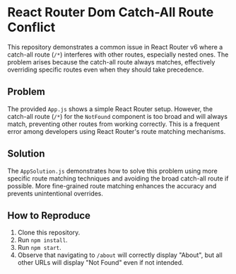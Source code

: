 # React Router Dom Catch-All Route Conflict

This repository demonstrates a common issue in React Router v6 where a catch-all route (`/*`) interferes with other routes, especially nested ones. The problem arises because the catch-all route always matches, effectively overriding specific routes even when they should take precedence.

## Problem

The provided `App.js` shows a simple React Router setup.  However, the catch-all route (`/*`) for the `NotFound` component is too broad and will always match, preventing other routes from working correctly.  This is a frequent error among developers using React Router's route matching mechanisms.

## Solution

The `AppSolution.js` demonstrates how to solve this problem using more specific route matching techniques and avoiding the broad catch-all route if possible. More fine-grained route matching enhances the accuracy and prevents unintentional overrides.

## How to Reproduce

1. Clone this repository.
2. Run `npm install`.
3. Run `npm start`.
4. Observe that navigating to `/about` will correctly display "About", but all other URLs will display "Not Found" even if not intended.
